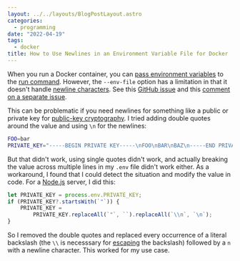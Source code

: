 ```yaml
---
layout: ../../layouts/BlogPostLayout.astro
categories:
  - programming
date: "2022-04-19"
tags:
  - docker
title: How to Use Newlines in an Environment Variable File for Docker
---
```


When you run a Docker container, you can [pass environment
variables](https://docs.docker.com/engine/reference/commandline/run/#set-environment-variables--e---env---env-file)
to the [run command](https://docs.docker.com/engine/reference/commandline/run/).
However, the `--env-file` option has a limitation in that it doesn't handle
[newline characters](https://en.wikipedia.org/wiki/Newline). See this [GitHub
issue](https://github.com/moby/moby/issues/32140) and this [comment on a
separate
issue](https://github.com/moby/moby/issues/28617#issuecomment-671906320).

This can be problematic if you need newlines for something like a public or
private key for [public-key
cryptography](https://en.wikipedia.org/wiki/Public-key_cryptography). I tried
adding double quotes around the value and using `\n` for the newlines:

```sh
FOO=bar
PRIVATE_KEY="-----BEGIN PRIVATE KEY-----\nFOO\nBAR\nBAZ\n-----END PRIVATE KEY-----"
```

But that didn't work, using single quotes didn't work, and actually breaking the
value across multiple lines in my `.env` file didn't work either. As a
workaround, I found that I could detect the situation and modify the value in
code. For a [Node.js](https://nodejs.org) server, I did this:

```javascript
let PRIVATE_KEY = process.env.PRIVATE_KEY;
if (PRIVATE_KEY?.startsWith(`"`)) {
    PRIVATE_KEY =
        PRIVATE_KEY.replaceAll(`"`, ``).replaceAll(`\\n`, `\n`);
}
```

So I removed the double quotes and replaced every occurrence of a literal
backslash (the `\\` is necesssary for
[escaping](https://en.wikipedia.org/wiki/Escape_character) the backslash)
followed by a `n` with a newline character. This worked for my use case.
